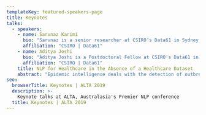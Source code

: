 ```yaml
---
templateKey: featured-speakers-page
title: Keynotes
talks:
  - speakers:
    - name: Sarvnaz Karimi
      bio: "Sarvnaz is a senior researcher at CSIRO’s Data61 in Sydney, with expertise in Information Retrieval, Natural Language Processing (NLP), and Machine Learning. She has over 10 years of experience of  research in biomedical NLP.  She has led a number of different projects, such as Adverse Drug Reaction Discovery from patient reports (information extraction from social media), and Medical decision support within precision health future science platform. Before CSIRO, Sarvnaz was a researcher at NICTA (2008-2012) working on search and information retrieval in the medical domain (BioTALA project)."
      affiliation: "CSIRO | Data61"
    - name: Aditya Joshi
      bio: "Aditya Joshi is a Postdoctoral Fellow at CSIRO's Data61 in Sydney. He was awarded a joint PhD degree by Indian Institute of Technology Bombay, India and Monash University, Australia, in 2018. His research interests are sentiment analysis and health informatics. He currently works on early detection of epidemics using social media streams: a work that combines natural language processing with statistical time series monitoring. Based on his PhD thesis on computational sarcasm, Aditya presented a tutorial on ‘Computational Sarcasm’ at EMNLP 2017, and a TEDx talk titled ‘Detecting sarcasm, combating hate’ that interleaved his PhD research with his experiences as an out LGBTQ student in an Indian university."
      affiliation: "CSIRO | Data61"    
    title: NLP for Healthcare in the Absence of a Healthcare Dataset
    abstract: "Epidemic intelligence deals with the detection of outbreaks using formal (such as hospital records) and informal (such as user-generated text on the web) sources of information. However, official records may not always be available for healthcare research. In this tutorial, we discuss approaches for epidemic intelligence that use unofficial and open datasets. We view past work in terms of two broad categories: health mention classification (selecting relevant text from a large volume) and health event detection (predicting epidemic events from a collection of relevant text). The focus of our discussion is the underlying computational linguistic techniques in the two categories. We also discuss the state-of-the-art in annotation techniques, resources and evaluation strategies when applying NLP for healthcare."
seo:
  browserTitle: Keynotes | ALTA 2019
  description: >-
    Keynote talks at ALTA, Australasia's Premier NLP conference
  title: Keynotes | ALTA 2019
---
```


